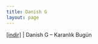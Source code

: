 ```yaml
---
title: Danish G
layout: page
---
```


<a href="https://cloud.mail.ru/public/7a529e1c841c/Danish%20G%20-%20Karanl%C4%B1k%20Bugun" target="_blank">[indir]</a> | Danish G &#8211; Karanlık Bugün